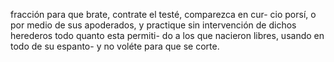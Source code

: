 fracción para que brate, contrate el testé, comparezca en cur- cio porsí, o por medio de sus apoderados, y practique sin intervención de dichos herederos todo quanto esta permiti- do a los que nacieron libres, usando en todo de su espanto- y no voléte para que se corte.